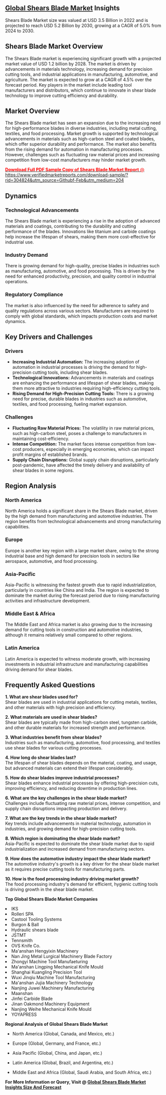 <h2><a href="https://www.verifiedmarketreports.com/download-sample/?rid=304824&amp;utm_source=Githubf&amp;utm_medium=204" target="_blank">Global Shears Blade Market</a> Insights</h2><p>Shears Blade Market size was valued at USD 3.5 Billion in 2022 and is projected to reach USD 5.2 Billion by 2030, growing at a CAGR of 5.0% from 2024 to 2030.</p><p> <!DOCTYPE html> <html lang="en"> <head> <meta charset="UTF-8"> <meta name="viewport" content="width=device-width, initial-scale=1.0"> <meta name="description" content="Shears Blade Market Size and Overview with In-Depth Industry Dynamics, Key Drivers, Challenges, and Regional Analysis. Get the latest market insights and trends."> <meta name="keywords" content="Shears Blade Market, Market Overview, Dynamics, Key Drivers, Challenges, Region Analysis, Market Value"> <meta name="author" content="Your Name"> <title>Shears Blade Market Overview and Analysis</title> </head> <body> <h2>Shears Blade Market Overview</h2> <p>The Shears Blade market is experiencing significant growth with a projected market value of USD 1.2 billion by 2028. The market is driven by advancements in materials technology, increasing demand for precision cutting tools, and industrial applications in manufacturing, automotive, and agriculture. The market is expected to grow at a CAGR of 4.5% over the forecast period. Key players in the market include leading tool manufacturers and distributors, which continue to innovate in shear blade technology to improve cutting efficiency and durability.</p> <h2>Market Overview</h2> <p>The Shears Blade market has seen an expansion due to the increasing need for high-performance blades in diverse industries, including metal cutting, textiles, and food processing. Market growth is supported by technological advancements in materials such as high-carbon steel and coated blades, which offer superior durability and performance. The market also benefits from the rising demand for automation in manufacturing processes. However, challenges such as fluctuating raw material prices and increasing competition from low-cost manufacturers may hinder market growth.</p> <p><a href="#"><p><span class=""><span style="color: #ff0000;"><strong>Download Full PDF Sample Copy of Shears Blade Market Report</strong> @ </span><a href="https://www.verifiedmarketreports.com/download-sample/?rid=304824&amp;utm_source=Githubf-Feb&amp;utm_medium=204" target="_blank">https://www.verifiedmarketreports.com/download-sample/?rid=304824&amp;utm_source=Githubf-Feb&amp;utm_medium=204</a></span></p></a></p> <h2>Dynamics</h2> <h3>Technological Advancements</h3> <p>The Shears Blade market is experiencing a rise in the adoption of advanced materials and coatings, contributing to the durability and cutting performance of the blades. Innovations like titanium and carbide coatings help increase the lifespan of shears, making them more cost-effective for industrial use.</p> <h3>Industry Demand</h3> <p>There is growing demand for high-quality, precise blades in industries such as manufacturing, automotive, and food processing. This is driven by the need for enhanced productivity, precision, and quality control in industrial operations.</p> <h3>Regulatory Compliance</h3> <p>The market is also influenced by the need for adherence to safety and quality regulations across various sectors. Manufacturers are required to comply with global standards, which impacts production costs and market dynamics.</p> <h2>Key Drivers and Challenges</h2> <h3>Drivers</h3> <ul> <li><strong>Increasing Industrial Automation:</strong> The increasing adoption of automation in industrial processes is driving the demand for high-precision cutting tools, including shear blades.</li> <li><strong>Technological Innovations:</strong> Advancements in materials and coatings are enhancing the performance and lifespan of shear blades, making them more attractive to industries requiring high-efficiency cutting tools.</li> <li><strong>Rising Demand for High-Precision Cutting Tools:</strong> There is a growing need for precise, durable blades in industries such as automotive, textiles, and food processing, fueling market expansion.</li> </ul> <h3>Challenges</h3> <ul> <li><strong>Fluctuating Raw Material Prices:</strong> The volatility in raw material prices, such as high-carbon steel, poses a challenge to manufacturers in maintaining cost-efficiency.</li> <li><strong>Intense Competition:</strong> The market faces intense competition from low-cost producers, especially in emerging economies, which can impact profit margins of established brands.</li> <li><strong>Supply Chain Disruptions:</strong> Global supply chain disruptions, particularly post-pandemic, have affected the timely delivery and availability of shear blades in some regions.</li> </ul> <h2>Region Analysis</h2> <h3>North America</h3> <p>North America holds a significant share in the Shears Blade market, driven by the high demand from manufacturing and automotive industries. The region benefits from technological advancements and strong manufacturing capabilities.</p> <h3>Europe</h3> <p>Europe is another key region with a large market share, owing to the strong industrial base and high demand for precision tools in sectors like aerospace, automotive, and food processing.</p> <h3>Asia-Pacific</h3> <p>Asia-Pacific is witnessing the fastest growth due to rapid industrialization, particularly in countries like China and India. The region is expected to dominate the market during the forecast period due to rising manufacturing activities and infrastructure development.</p> <h3>Middle East & Africa</h3> <p>The Middle East and Africa market is also growing due to the increasing demand for cutting tools in construction and automotive industries, although it remains relatively small compared to other regions.</p> <h3>Latin America</h3> <p>Latin America is expected to witness moderate growth, with increasing investments in industrial infrastructure and manufacturing capabilities driving demand for shear blades.</p> <h2>Frequently Asked Questions</h2> <p><strong>1. What are shear blades used for?</strong><br>Shear blades are used in industrial applications for cutting metals, textiles, and other materials with high precision and efficiency.</p> <p><strong>2. What materials are used in shear blades?</strong><br>Shear blades are typically made from high-carbon steel, tungsten carbide, and other durable materials for increased strength and performance.</p> <p><strong>3. What industries benefit from shear blades?</strong><br>Industries such as manufacturing, automotive, food processing, and textiles use shear blades for various cutting processes.</p> <p><strong>4. How long do shear blades last?</strong><br>The lifespan of shear blades depends on the material, coating, and usage, but advanced materials can extend their lifespan considerably.</p> <p><strong>5. How do shear blades improve industrial processes?</strong><br>Shear blades enhance industrial processes by offering high-precision cuts, improving efficiency, and reducing downtime in production lines.</p> <p><strong>6. What are the key challenges in the shear blade market?</strong><br>Challenges include fluctuating raw material prices, intense competition, and supply chain disruptions impacting production and delivery.</p> <p><strong>7. What are the key trends in the shear blade market?</strong><br>Key trends include advancements in material technology, automation in industries, and growing demand for high-precision cutting tools.</p> <p><strong>8. Which region is dominating the shear blade market?</strong><br>Asia-Pacific is expected to dominate the shear blade market due to rapid industrialization and increased demand from manufacturing sectors.</p> <p><strong>9. How does the automotive industry impact the shear blade market?</strong><br>The automotive industry's growth is a key driver for the shear blade market as it requires precise cutting tools for manufacturing parts.</p> <p><strong>10. How is the food processing industry driving market growth?</strong><br>The food processing industry's demand for efficient, hygienic cutting tools is driving growth in the shear blade market.</p> </body> </html> </p><p><strong>Top Global Shears Blade Market Companies</strong></p><div data-test-id=""><p><li>IKS</li><li> Rolleri SPA</li><li> Castool Tooling Systems</li><li> Burgon & Ball</li><li> Hydraulic shears blade</li><li> JSTMT</li><li> Tennsmith</li><li> OVS Knife Co.</li><li> Ma'anshan Hengyixin Machinery</li><li> Nan Jing Metal Lurgical Machinery Blade Factory</li><li> Zhongyi Machine Tool Manufaeturing</li><li> Ma'anshan Lingping Mechanical Knife Mould</li><li> Shanghai Kuangling Precision Tool</li><li> Wuxi Jinqiu Machine Tool Manufacturing</li><li> Ma'anshan Jujia Machinery Technology</li><li> Nanjing Juwei Machinery Manufacturing</li><li> Maanshan</li><li> Jinfei Carbide Blade</li><li> Jinan Oakmond Machinery Equipment</li><li> Nanjing Weihe Mechanical Knife Mould</li><li> YOYAPRESS</li></p><div><strong>Regional Analysis of&nbsp;Global Shears Blade Market</strong></div><ul><li dir="ltr"><p dir="ltr">North America&nbsp;(Global, Canada, and Mexico, etc.)</p></li><li dir="ltr"><p dir="ltr">Europe (Global, Germany, and France, etc.)</p></li><li dir="ltr"><p dir="ltr">Asia Pacific&nbsp;(Global, China, and Japan, etc.)</p></li><li dir="ltr"><p dir="ltr">Latin America&nbsp;(Global, Brazil, and Argentina, etc.)</p></li><li dir="ltr">Middle East and Africa&nbsp;(Global, Saudi Arabia, and South Africa, etc.)</li></ul><p><strong>For More Information or Query, Visit @&nbsp;</strong><strong><a href="https://www.verifiedmarketreports.com/product/shears-blade-market/?utm_source=Githubf&amp;utm_medium=204" target="_blank">Global Shears Blade Market Insights Size And Forecast</a></strong></p></div>
